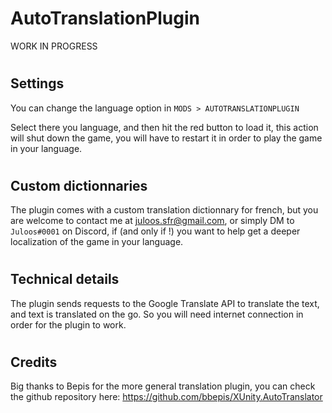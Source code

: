 # AutoTranslationPlugin

WORK IN PROGRESS


#
## Settings

You can change the language option in `MODS > AUTOTRANSLATIONPLUGIN`

Select there you language, and then hit the red button to load it, this action will shut down the game, you will have to restart it in order to play the game in your language.


#
## Custom dictionnaries

The plugin comes with a custom translation dictionnary for french, but you are welcome to contact me at juloos.sfr@gmail.com, or simply DM to `Juloos#0001` on Discord, if (and only if !) you want to help get a deeper localization of the game in your language.


#
## Technical details

The plugin sends requests to the Google Translate API to translate the text, and text is translated on the go. So you will need internet connection in order for the plugin to work.


#
## Credits

Big thanks to Bepis for the more general translation plugin, you can check the github repository here: https://github.com/bbepis/XUnity.AutoTranslator